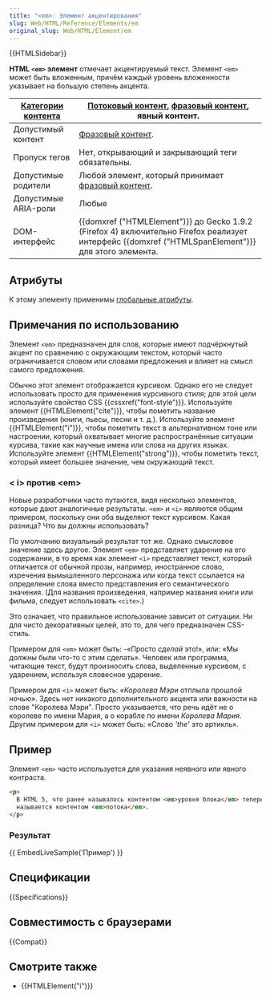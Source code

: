 ```yaml
---
title: "<em>: Элемент акцентирования"
slug: Web/HTML/Reference/Elements/em
original_slug: Web/HTML/Element/em
---
```


{{HTMLSidebar}}

**HTML `<em>` элемент** отмечает акцентируемый текст. Элемент `<em>` может быть вложенным, причём каждый уровень вложенности указывает на большую степень акцента.

| [Категории контента](/ru/docs/Web/HTML/Content_categories) | [Потоковый контент](/ru/docs/Web/HTML/Content_categories#flow_content), [фразовый контент](/ru/docs/Web/HTML/Content_categories#phrasing_content), явный контент. |
| ---------------------------------------------------------- | ----------------------------------------------------------------------------------------------------------------------------------------------------------------- |
| Допустимый контент                                         | [Фразовый контент](/ru/docs/Web/HTML/Content_categories#phrasing_content).                                                                                        |
| Пропуск тегов                                              | Нет, открывающий и закрывающий теги обязательны.                                                                                                                  |
| Допустимые родители                                        | Любой элемент, который принимает [фразовый контент](/ru/docs/Web/HTML/Content_categories#phrasing_content).                                                       |
| Допустимые ARIA-роли                                       | Любые                                                                                                                                                             |
| DOM-интерфейс                                              | {{domxref ("HTMLElement")}} до Gecko 1.9.2 (Firefox 4) включительно Firefox реализует интерфейс {{domxref ("HTMLSpanElement")}} для этого элемента.               |

## Атрибуты

К этому элементу применимы [глобальные атрибуты](/ru/docs/Web/HTML/Global_attributes).

## Примечания по использованию

Элемент `<em>` предназначен для слов, которые имеют подчёркнутый акцент по сравнению с окружающим текстом, который часто ограничивается словом или словами предложения и влияет на смысл самого предложения.

Обычно этот элемент отображается курсивом. Однако его не следует использовать просто для применения курсивного стиля; для этой цели используйте свойство CSS {{cssxref("font-style")}}. Используйте элемент {{HTMLElement("cite")}}, чтобы пометить название произведения (книги, пьесы, песни и т. д.). Используйте элемент {{HTMLElement("i")}}, чтобы пометить текст в альтернативном тоне или настроении, который охватывает многие распространённые ситуации курсива, такие как научные имена или слова на других языках. Используйте элемент {{HTMLElement("strong")}}, чтобы пометить текст, который имеет большее значение, чем окружающий текст.

### < i> против \<em>

Новые разработчики часто путаются, видя несколько элементов, которые дают аналогичные результаты. `<em>` и `<i>` являются общим примером, поскольку они оба выделяют текст курсивом. Какая разница? Что вы должны использовать?

По умолчанию визуальный результат тот же. Однако смысловое значение здесь другое. Элемент `<em>` представляет ударение на его содержании, в то время как элемент `<i>` представляет текст, который отличается от обычной прозы, например, иностранное слово, изречения вымышленного персонажа или когда текст ссылается на определение слова вместо представления его семантического значения. (Для названия произведения, например названия книги или фильма, следует использовать `<cite>`.)

Это означает, что правильное использование зависит от ситуации. Ни для чисто декоративных целей, это то, для чего предназначен CSS-стиль.

Примером для `<em>` может быть: -«Просто _сделай_ это!», или: «Мы _должны_ были что-то с этим сделать». Человек или программа, читающие текст, будут произносить слова, выделенные курсивом, с ударением, используя словесное ударение.

Примером для `<i>` может быть: _«Королева Мэри_ отплыла прошлой ночью». Здесь нет никакого дополнительного акцента или важности на слове "Королева Мэри". Просто указывается, что речь идёт не о королеве по имени Мария, а о корабле по имени _Королева Мария_. Другим примером для `<i>` может быть: «Слово _'the'_ это артикль».

## Пример

Элемент `<em>` часто используется для указания неявного или явного контраста.

```html
<p>
  В HTML 5, что ранее называлось контентом <em>уровня блока</em> теперь
  называется контентом <em>потока</em>.
</p>
```

### Результат

{{ EmbedLiveSample('Пример') }}

## Спецификации

{{Specifications}}

## Совместимость с браузерами

{{Compat}}

## Смотрите также

- {{HTMLElement("i")}}
